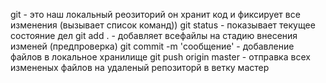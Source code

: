 git - это наш локальный реозиторий он хранит код и фиксирует все изменения (вызывает список команд))
git status - показывает текущее состояние дел 
git add . - добавляет всефайлы на стадию внесения изменей (предпроверка)
git commit -m 'сообщение' - добавление файлов в локальное хранилище
git push origin master - отправка всех измененых файлов на удаленый репозиторй в ветку мастер